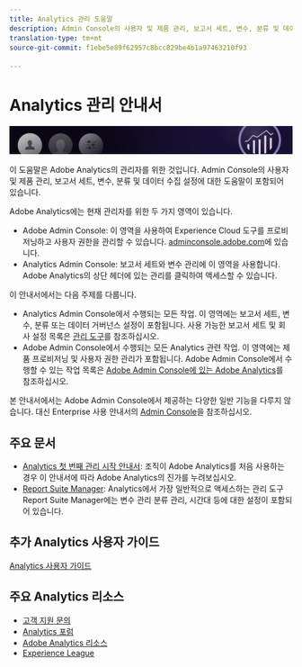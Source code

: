 ```yaml
---
title: Analytics 관리 도움말
description: Admin Console의 사용자 및 제품 관리, 보고서 세트, 변수, 분류 및 데이터 수집 설정 등 Adobe Analytics 관리자를 위한 관리 도움말.
translation-type: tm+mt
source-git-commit: f1ebe5e89f62957c8bcc829be4b1a97463210f93

---
```



# Analytics 관리 안내서

![배너](/assets/doc_banner_admin.png)

이 도움말은 Adobe Analytics의 관리자를 위한 것입니다. Admin Console의 사용자 및 제품 관리, 보고서 세트, 변수, 분류 및 데이터 수집 설정에 대한 도움말이 포함되어 있습니다.

Adobe Analytics에는 현재 관리자를 위한 두 가지 영역이 있습니다.

* Adobe Admin Console: 이 영역을 사용하여 Experience Cloud 도구를 프로비저닝하고 사용자 권한을 관리할 수 있습니다. [adminconsole.adobe.com](https://adminconsole.adobe.com)에 있습니다.
* Analytics Admin Console: 보고서 세트와 변수 관리에 이 영역을 사용합니다. Adobe Analytics의 상단 헤더에 있는 관리를 클릭하여 액세스할 수 있습니다.

이 안내서에서는 다음 주제를 다룹니다.

* Analytics Admin Console에서 수행되는 모든 작업. 이 영역에는 보고서 세트, 변수, 분류 또는 데이터 거버넌스 설정이 포함됩니다. 사용 가능한 보고서 세트 및 회사 설정 목록은 [관리 도구](admin/c-admin-tools.md)를 참조하십시오.
* Adobe Admin Console에서 수행되는 모든 Analytics 관련 작업. 이 영역에는 제품 프로비저닝 및 사용자 권한 관리가 포함됩니다. Adobe Admin Console에서 수행할 수 있는 작업 목록은 [Adobe Admin Console에 있는 Adobe Analytics](admin-console/home.md)를 참조하십시오.

본 안내서에서는 Adobe Admin Console에서 제공하는 다양한 일반 기능을 다루지 않습니다. 대신 Enterprise 사용 안내서의 [Admin Console](https://helpx.adobe.com/kr/enterprise/using/admin-console.html)을 참조하십시오.

## 주요 문서

* [Analytics 첫 번째 관리 시작 안내서](admin-console/first-admin-guide.md): 조직이 Adobe Analytics를 처음 사용하는 경우 이 안내서에 따라 Adobe Analytics의 진가를 누려보십시오.
* [Report Suite Manager](c-manage-report-suites/report-suites-admin.md): Analytics에서 가장 일반적으로 액세스하는 관리 도구 Report Suite Manager에는 변수 관리 분류 관리, 시간대 등에 대한 설정이 포함되어 있습니다.

## 추가 Analytics 사용자 가이드

[Analytics 사용자 가이드](/help/landing/home.md)

## 주요 Analytics 리소스

* [고객 지원 문의](https://helpx.adobe.com/kr/contact/enterprise-support.ec.html)
* [Analytics 포럼](https://forums.adobe.com/community/experience-cloud/analytics-cloud/analytics)
* [Adobe Analytics 리소스](https://forums.adobe.com/message/10660755)
* [Experience League](https://landing.adobe.com/experience-league/)
